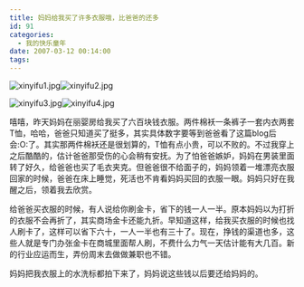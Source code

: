 ```yaml
---
title: 妈妈给我买了许多衣服哦，比爸爸的还多
id: 91
categories:
  - 我的快乐童年
date: 2007-03-12 00:14:00
tags:
---
```


![xinyifu1.jpg](http://www.candreams.com/images/2007/06/xinyifu1-tn.jpg "xinyifu1.jpg")![xinyifu2.jpg](http://www.candreams.com/images/2007/06/xinyifu2-tn.jpg "xinyifu2.jpg")

![xinyifu3.jpg](http://www.candreams.com/images/2007/06/xinyifu3-tn.jpg "xinyifu3.jpg")![xinyifu4.jpg](http://www.candreams.com/images/2007/06/xinyifu4-tn.jpg "xinyifu4.jpg")

嘻嘻，昨天妈妈在丽婴房给我买了六百块钱衣服。两件棉袄一条裤子一套内衣两套T恤，哈哈，爸爸只知道买了挺多，其实具体数字要等到爸爸看了这篇blog后会:O:了。其实那两件棉袄还是很划算的，T恤有点小贵，可以不败的。不过我穿上之后酷酷的，估计爸爸那受伤的心会稍有安抚。为了怕爸爸嫉妒，妈妈在男装里面转了好久，给爸爸也买了毛衣夹克。但爸爸很不给面子的，妈妈领着一堆漂亮衣服回家的时候，爸爸在床上睡觉，死活也不肯看妈妈买回的衣服一眼。妈妈只好在我醒之后，领着我去欣赏。

<div class="item-body">
<div class="item-content">

给爸爸买衣服的时候，有人说给你刷金卡，省下的钱一人一半。原本妈妈以为打折的衣服不会再折了，其实商场金卡还能九折。早知道这样，给我买衣服的时候也找人刷卡了，这样可以省下六十，一人一半也有三十了。现在，挣钱的渠道也多，这些人就是专门办张金卡在商城里面帮人刷，不费什么力气一天估计能有大几百。新的行业应运而生，弄份周末去做做兼职也不错。

妈妈把我衣服上的水洗标都拍下来了，妈妈说这些钱以后要还给妈妈的。

</div>
</div>